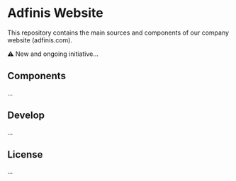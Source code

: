 # Adfinis Website

This repository contains the main sources and components of our company website
(adfinis.com).

⚠️ New and ongoing initiative...

## Components

...

## Develop

...

## License

...
